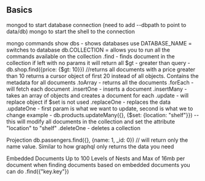 ## Basics
mongod to start database connection (need to add --dbpath to point to data/db)
mongo to start the shell to the connection 

mongo commands
show dbs - shows databases
use DATABASE_NAME = switches to database 
    db.COLLECTION = allows you to run all the commands available on the collection
    .find - finds document in the collection if left with no params it will return all
        $gt - greater than query - db.shop.find({price: {$gt: 10}}) //returns all documents with a price greater than 10
        returns a cursor object of first 20 instead of all objects. Contains the metadata for all documents
        .toArray - returns all the documents
        .forEach - will fetch each document 
    .insertOne - inserts a document
    .insertMany - takes an array of objects and creates a document for each
    .update - will replace object if $set is not used
    .replaceOne - replaces the data 
    .updateOne - first param is what we want to update, second is what we to change
        example - db.products.updateMany({}, {$set: {location: "shelf"}}) -- this will modify all documents in the collection and set the attribute "location" to "shelf"
    .deleteOne - deletes a collection

Projection 
    db.passengers.find({}, {name: 1, _id: 0}) // will return only the name value. Similar to how graphql only returns the data you need

Embedded Documents
    Up to 100 Levels of Nests and Max of 16mb per document
    when finding documents based on embedded documents you can do .find({"key.key"})